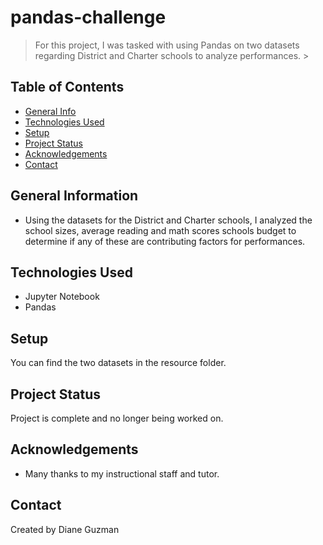 # pandas-challenge
> For this project, I was tasked with using Pandas on two datasets regarding District and Charter schools to analyze
performances. >

## Table of Contents
* [General Info](#general-information)
* [Technologies Used](#technologies-used)
* [Setup](#setup)
* [Project Status](#project-status)
* [Acknowledgements](#acknowledgements)
* [Contact](#contact)


## General Information
- Using the datasets for the District and Charter schools, I analyzed the school sizes, average reading and math scores
schools budget to determine if any of these are contributing factors for performances.


## Technologies Used
- Jupyter Notebook
- Pandas


## Setup
You can find the two datasets in the resource folder.


## Project Status
Project is complete and no longer being worked on.


## Acknowledgements
- Many thanks to my instructional staff and tutor.


## Contact
Created by Diane Guzman

